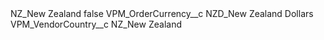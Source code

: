 <?xml version="1.0" encoding="UTF-8"?>
<CustomMetadata xmlns="http://soap.sforce.com/2006/04/metadata" xmlns:xsi="http://www.w3.org/2001/XMLSchema-instance" xmlns:xsd="http://www.w3.org/2001/XMLSchema">
    <label>NZ_New Zealand</label>
    <protected>false</protected>
    <values>
        <field>VPM_OrderCurrency__c</field>
        <value xsi:type="xsd:string">NZD_New Zealand Dollars</value>
    </values>
    <values>
        <field>VPM_VendorCountry__c</field>
        <value xsi:type="xsd:string">NZ_New Zealand</value>
    </values>
</CustomMetadata>
